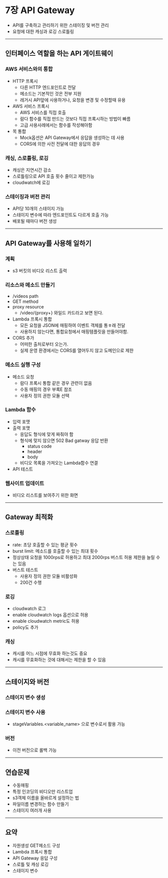 # 7장 API Gateway

- API를 구축하고 관리하기 위한 스테이징 및 버전 관리
- 요청에 대한 캐싱과 로깅 스로틀링
---

## 인터페이스 역할을 하는 API 게이트웨이
### AWS 서비스와의 통합
- HTTP 프록시
  - 다른 HTTP 엔드포인트로 전달
  - 메소드는 기본적인 것은 전부 지원
  - 레거시 API앞에 사용하거나, 요청을 변경 및 수정할때 유용
- AWS 서비스 프록시
  - AWS 서비스를 직접 호출
  - 람다 함수를 직접 만드는 것보다 직접 프록시하는 방법이 빠름
  - 고급 사용사례에서는 함수를 작성해야함
- 목 통합
  - Mock옵션은 API Gateway에서 응답을 생성하는 데 사용
  - CORS에 의한 사전 전달에 대한 응답의 경우

### 캐싱, 스로틀링, 로깅
- 캐싱은 지연시간 감소
- 스로틀링으로 API 호출 횟수 줄이고 제한가능
- cloudwatch에 로깅

### 스테이징과 버전 관리
- API당 10개의 스테이지 가능
- 스테이지 변수에 따라 엔드포인트도 다르게 호출 가능
- 배포될 때마다 버전 생성

---

## API Gateway를 사용해 일하기

### 계획
- s3 버킷의 비디오 리스트 출력

### 리소스와 메소드 만들기
- /videos path
- GET method
- proxy resource
  - /video/{proxy+} 와일드 카드라고 보면 된다.
- Lambda 프록시 통합
  - 모든 요청을 JSON에 매핑하여 이벤트 객체를 통ㅎ래 전달
  - 사용하지 않는다면, 통합요청에서 매핑템플릿을 만들어야함.
- CORS 추가
  - 어떠한 출처로부터 오는가.
  - 실제 운영 환경에서는 CORS를 열어두지 않고 도메인으로 제한
  
### 메소드 실행 구성
- 메소드 요청
  - 람다 프록시 통합 같은 경우 관련이 없음
  - 수동 매핑의 경우 부록E 참조
  - 사용자 정의 권한 모듈 선택
  
### Lambda 함수

- 입력 포맷
- 출력 포맷
  - 응답도 형식에 맞게 짜줘야 함
  - 형식에 맞지 않으면 502 Bad gatway 응답 반환
    - status code
    - header
    - body
  - 비디오 목록을 가져오는 Lambda함수 연결
- API 테스트

### 웹사이트 업데이트
- 비디오 리스트를 보여주기 위한 화면
  
---

## Gateway 최적화

### 스로틀링
- rate: 초당 호출할 수 있는 평균 횟수
- burst limit: 메소드를 호출할 수 있는 최대 횟수
- 정상상태 요청을 1000rps로 허용하고 최대 2000rps 버스트 허용 제한을 늘릴 수 는 있음
- 버스트 테스트
  - 사용자 정의 권한 모듈 비활성화
  - 200건 수행

### 로깅
- cloudwatch 로그
- enable cloudwatch logs 옵션으로 허용
- enable cloudwatch metric도 허용
- policy도 추가

### 캐싱
- 캐시를 어느 시점에 무효화 하는것도 중요
- 캐시를 무효화하는 것에 대해서는 제한을 할 수 있음

---

## 스테이지와 버전

### 스테이지 변수 생성

### 스테이지 변수 사용
- stageVariables.<variable_name> 으로 변수로서 활용 가능

### 버전
- 이전 버전으로 롤백 가능

---

## 연습문제
- 수동매핑
- 특정 인코딩의 비디오만 리스트업
- s3객체 이름을 올바르게 설정하는 법
- 파일이름 변경하는 함수 만들기
- 스테이지 여러개 사용

---

## 요약
- 자원생성 GET메소드 구성
- Lambda 프록시 통합
- API Gateway 응답 구성
- 스로틀 및 캐싱 로깅
- 스테이지 변수